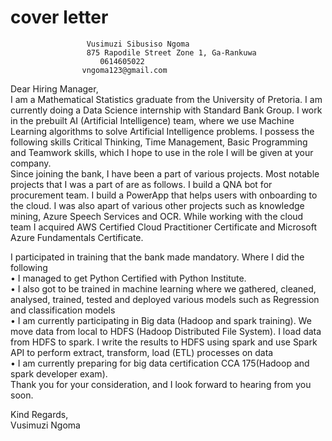 # cover letter<br/>
                     Vusimuzi Sibusiso Ngoma
                     875 Rapodile Street Zone 1, Ga-Rankuwa
                        0614605022
                    vngoma123@gmail.com
Dear Hiring Manager,<br/>
I am a Mathematical Statistics graduate from the University of Pretoria. I am currently doing a Data Science internship with Standard Bank Group. I work in the prebuilt AI (Artificial Intelligence) team, where we use Machine Learning algorithms to solve Artificial Intelligence problems. I possess the following skills Critical Thinking, Time Management, Basic Programming and Teamwork skills, which I hope to use in the role I will be given at your company.<br/>
Since joining the bank, I have been a part of various projects. Most notable projects that I was a part of are as follows. I build a QNA bot for procurement team. I build a PowerApp that helps users with onboarding to the cloud. I was also apart of various other projects such as knowledge mining, Azure Speech Services and OCR. While working with the cloud team I acquired AWS Certified Cloud Practitioner Certificate and Microsoft Azure Fundamentals Certificate.<br/>

I participated in training that the bank made mandatory. Where I did the following<br/>
•	I managed to get Python Certified with Python Institute.<br/>
•	I also got to be trained in machine learning where we gathered, cleaned, analysed, trained, tested and deployed various models such as Regression and classification models <br/>
•	I am currently participating in Big data (Hadoop and spark training). We move data from local to HDFS (Hadoop Distributed File System). I load data from HDFS to spark. I write the results to HDFS using spark and use Spark API to perform extract, transform, load (ETL) processes on data<br/>
•	I am currently preparing for big data certification CCA 175(Hadoop and spark developer exam).<br/> 
Thank you for your consideration, and I look forward to hearing from you soon.<br/>

Kind Regards,<br/>
Vusimuzi Ngoma

